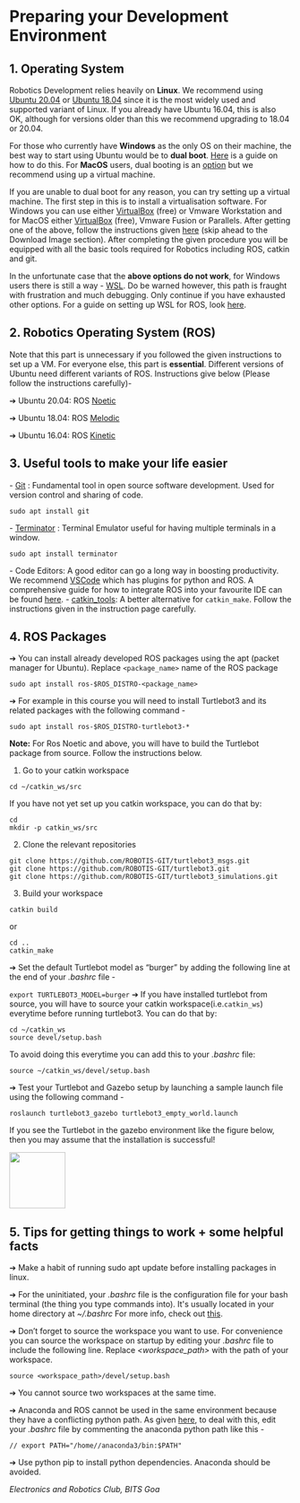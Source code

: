 # Preparing your Development Environment

## 1. Operating System
Robotics Development relies heavily on **Linux**. We recommend using [Ubuntu 20.04](https://ubuntu.com/download/desktop#:~:text=Ubuntu%2020.04.2.0%20LTS,Ubuntu%2020.04%20LTS%20release%20notes) or [Ubuntu 18.04](https://releases.ubuntu.com/18.04.4/) since it is the most widely used and supported variant of Linux. If you already have Ubuntu 16.04, this is also OK, although for versions older than this we recommend upgrading to 18.04 or 20.04.

For those who currently have **Windows** as the only OS on their machine, the best way to start using Ubuntu would be to **dual boot**. [Here](https://itsfoss.com/install-ubuntu-1404-dual-boot-mode-windows-8-81-uefi/) is a guide on how to do this. For **MacOS** users, dual booting is an [option](https://www.youtube.com/watch?v=IQIaDO9nR6Y&app=desktop) but we recommend using up a virtual machine.

If you are unable to dual boot for any reason, you can try setting up a virtual machine. The first step in this is to install a virtualisation software. For Windows you can use either [VirtualBox](https://www.virtualbox.org/) (free) or Vmware Workstation and for MacOS either [VirtualBox](https://www.virtualbox.org/) (free), Vmware Fusion or Parallels.  After getting one of the above, follow the instructions given [here](https://ethz.ch/content/dam/ethz/special-interest/mavt/robotics-n-intelligent-systems/rsl-dam/ROS2020/CoursePreparation.pdf) (skip ahead to the Download Image section). After completing the given procedure you will be equipped with all the basic tools required for Robotics including ROS, catkin and git.

In the unfortunate case that the **above options do not work**, for Windows users there is still a way - [WSL](https://ubuntu.com/wsl). Do be warned however, this path is fraught with frustration and much debugging. Only continue if you have exhausted other options. For a guide on setting up WSL for ROS, look [here](https://janbernloehr.de/2017/06/10/ros-windows). 

## 2. Robotics Operating System (ROS)
Note that this part is unnecessary if you followed the given instructions to set up a VM. For everyone else, this part is **essential**. Different versions of Ubuntu need different variants of ROS. Instructions give below (Please follow the instructions carefully)-

➔ Ubuntu 20.04: ROS [Noetic](http://wiki.ros.org/noetic/Installation/Ubuntu)

➔ Ubuntu 18.04: ROS [Melodic](http://wiki.ros.org/melodic/Installation/Ubuntu)

➔ Ubuntu 16.04: ROS [Kinetic](http://wiki.ros.org/kinetic/Installation/Ubuntu)

## 3. Useful tools to make your life easier
\- [Git](https://rogerdudler.github.io/git-guide/) : Fundamental tool in open source software development. Used for version control and sharing of code.

```sudo apt install git```

\- [Terminator](https://terminator-gtk3.readthedocs.io/) : Terminal Emulator useful for having multiple terminals in a window.

```sudo apt install terminator```

\- Code Editors: A good editor can go a long way in boosting productivity. We recommend [VSCode](https://code.visualstudio.com/) which has plugins for python and ROS. A comprehensive guide for how to integrate ROS into your favourite IDE can be found [here](http://wiki.ros.org/IDEs).
\- [catkin_tools](https://catkin-tools.readthedocs.io/en/latest/installing.html): A better alternative for `catkin_make`. Follow the instructions given in the instruction page carefully.
## 4. ROS Packages
➔ You can install already developed ROS packages using the apt (packet manager for Ubuntu). Replace ```<package_name>``` name of the ROS package

```sudo apt install ros-$ROS_DISTRO-<package_name>```

➔ For example in this course you will need to install Turtlebot3 and its related packages with the following command -

```sudo apt install ros-$ROS_DISTRO-turtlebot3-*```

__Note:__ For Ros Noetic and above, you will have to build the Turtlebot package from source. Follow the instructions below.
1. Go to your catkin workspace
```
cd ~/catkin_ws/src
```
If you have not yet set up you catkin workspace, you can do that by:
```
cd
mkdir -p catkin_ws/src
```
2. Clone the relevant repositories
```
git clone https://github.com/ROBOTIS-GIT/turtlebot3_msgs.git
git clone https://github.com/ROBOTIS-GIT/turtlebot3.git
git clone https://github.com/ROBOTIS-GIT/turtlebot3_simulations.git
```
3. Build your workspace
```
catkin build
```
or 
```
cd ..
catkin_make
```
➔ Set the default Turtlebot model as “burger” by adding the following line at the end of your _.bashrc_ file -

```export TURTLEBOT3_MODEL=burger```
➔ If you have installed turtlebot from source, you will have to source your catkin workspace(i.e.```catkin_ws```) everytime before running turtlebot3. You can do that by:
```
cd ~/catkin_ws
source devel/setup.bash
```
To avoid doing this everytime you can add this to your _.bashrc_ file:
```
source ~/catkin_ws/devel/setup.bash
```
➔ Test your Turtlebot and Gazebo setup by launching a sample launch file using the following command -

```roslaunch turtlebot3_gazebo turtlebot3_empty_world.launch```

If you see the Turtlebot in the gazebo environment like the figure below, then you may assume that the installation is successful!

<img src="https://emanual.robotis.com/assets/images/platform/turtlebot3/simulation/turtlebot3_empty_world.png" style="height: 100px; width:100px;"/>

## 5. Tips for getting things to work + some helpful facts
➔ Make a habit of running sudo apt update before installing packages in linux.

➔ For the uninitiated, your _.bashrc_ file is the configuration file for your bash terminal (the thing you type commands into). It's usually located in your home directory at _~/.bashrc_ For more info, check out [this](https://www.youtube.com/watch?v=oxuRxtrO2Ag).

➔ Don’t forget to source the workspace you want to use. For convenience you can source the workspace on startup by editing your _.bashrc_ file to include the following line. Replace _<workspace_path>_ with the path of your workspace.

```source <workspace_path>/devel/setup.bash```

➔ You cannot source two workspaces at the same time.

➔ Anaconda and ROS cannot be used in the same environment because they have a conflicting python path. As given [here](http://wiki.ros.org/IDEs#Anaconda), to deal with this, edit your _.bashrc_ file by commenting the anaconda python path like this -

```// export PATH="/home//anaconda3/bin:$PATH"```

➔ Use python pip to install python dependencies. Anaconda should be avoided.

*Electronics and Robotics Club, BITS Goa*
